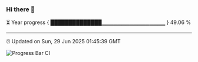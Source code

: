 ### Hi there 👋

⏳ Year progress { ██████████████▁▁▁▁▁▁▁▁▁▁▁▁▁▁▁▁ } 49.06 %

---

⏰ Updated on Sun, 29 Jun 2025 01:45:39 GMT

![Progress Bar CI](https://github.com/JuvenileQ/Progress-Bar-CI/workflows/main/badge.svg)

